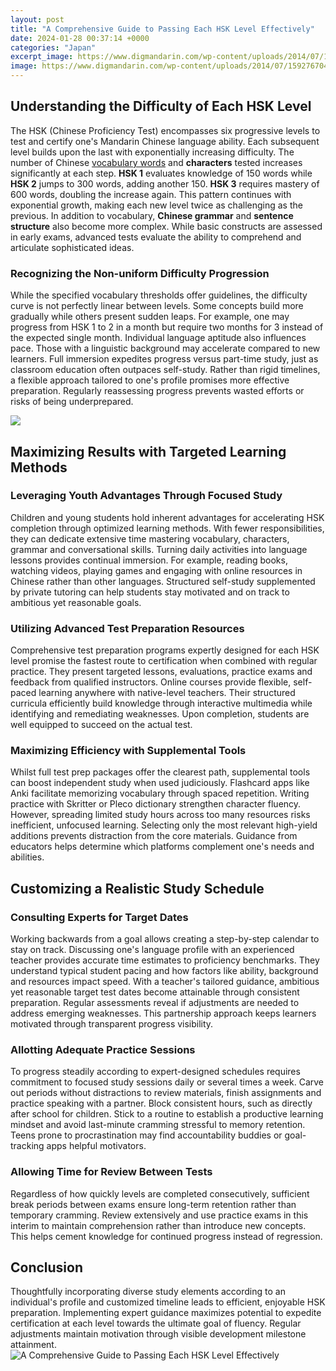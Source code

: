 ```yaml
---
layout: post
title: "A Comprehensive Guide to Passing Each HSK Level Effectively"
date: 2024-01-28 00:37:14 +0000
categories: "Japan"
excerpt_image: https://www.digmandarin.com/wp-content/uploads/2014/07/159276704.jpg
image: https://www.digmandarin.com/wp-content/uploads/2014/07/159276704.jpg
---
```


## Understanding the Difficulty of Each HSK Level
The HSK (Chinese Proficiency Test) encompasses six progressive levels to test and certify one's Mandarin Chinese language ability. Each subsequent level builds upon the last with exponentially increasing difficulty. 
The number of Chinese [vocabulary words](https://fistore.mysenprints.com/collection/albury) and **characters** tested increases significantly at each step. **HSK 1** evaluates knowledge of 150 words while **HSK 2** jumps to 300 words, adding another 150. **HSK 3** requires mastery of 600 words, doubling the increase again. This pattern continues with exponential growth, making each new level twice as challenging as the previous. 
In addition to vocabulary, **Chinese grammar** and **sentence structure** also become more complex. While basic constructs are assessed in early exams, advanced tests evaluate the ability to comprehend and articulate sophisticated ideas. 
### Recognizing the Non-uniform Difficulty Progression
While the specified vocabulary thresholds offer guidelines, the difficulty curve is not perfectly linear between levels. Some concepts build more gradually while others present sudden leaps. For example, one may progress from HSK 1 to 2 in a month but require two months for 3 instead of the expected single month. 
Individual language aptitude also influences pace. Those with a linguistic background may accelerate compared to new learners. Full immersion expedites progress versus part-time study, just as classroom education often outpaces self-study. 
Rather than rigid timelines, a flexible approach tailored to one's profile promises more effective preparation. Regularly reassessing progress prevents wasted efforts or risks of being underprepared.

![](http://www.digmandarin.com/wp-content/uploads/2014/07/hsk.jpg?x65897)
## Maximizing Results with Targeted Learning Methods  
### Leveraging Youth Advantages Through Focused Study
Children and young students hold inherent advantages for accelerating HSK completion through optimized learning methods. With fewer responsibilities, they can dedicate extensive time mastering vocabulary, characters, grammar and conversational skills.
Turning daily activities into language lessons provides continual immersion. For example, reading books, watching videos, playing games and engaging with online resources in Chinese rather than other languages. Structured self-study supplemented by private tutoring can help students stay motivated and on track to ambitious yet reasonable goals.
### Utilizing Advanced Test Preparation Resources
Comprehensive test preparation programs expertly designed for each HSK level promise the fastest route to certification when combined with regular practice. They present targeted lessons, evaluations, practice exams and feedback from qualified instructors. 
Online courses provide flexible, self-paced learning anywhere with native-level teachers. Their structured curricula efficiently build knowledge through interactive multimedia while identifying and remediating weaknesses. Upon completion, students are well equipped to succeed on the actual test.
### Maximizing Efficiency with Supplemental Tools
Whilst full test prep packages offer the clearest path, supplemental tools can boost independent study when used judiciously. Flashcard apps like Anki facilitate memorizing vocabulary through spaced repetition. Writing practice with Skritter or Pleco dictionary strengthen character fluency. 
However, spreading limited study hours across too many resources risks inefficient, unfocused learning. Selecting only the most relevant high-yield additions prevents distraction from the core materials. Guidance from educators helps determine which platforms complement one's needs and abilities.
## Customizing a Realistic Study Schedule  
### Consulting Experts for Target Dates
Working backwards from a goal allows creating a step-by-step calendar to stay on track. Discussing one's language profile with an experienced teacher provides accurate time estimates to proficiency benchmarks. They understand typical student pacing and how factors like ability, background and resources impact speed.
With a teacher's tailored guidance, ambitious yet reasonable target test dates become attainable through consistent preparation. Regular assessments reveal if adjustments are needed to address emerging weaknesses. This partnership approach keeps learners motivated through transparent progress visibility.
### Allotting Adequate Practice Sessions 
To progress steadily according to expert-designed schedules requires commitment to focused study sessions daily or several times a week. Carve out periods without distractions to review materials, finish assignments and practice speaking with a partner. 
Block consistent hours, such as directly after school for children. Stick to a routine to establish a productive learning mindset and avoid last-minute cramming stressful to memory retention. Teens prone to procrastination may find accountability buddies or goal-tracking apps helpful motivators.
### Allowing Time for Review Between Tests
Regardless of how quickly levels are completed consecutively, sufficient break periods between exams ensure long-term retention rather than temporary cramming. Review extensively and use practice exams in this interim to maintain comprehension rather than introduce new concepts. This helps cement knowledge for continued progress instead of regression.
## Conclusion
Thoughtfully incorporating diverse study elements according to an individual's profile and customized timeline leads to efficient, enjoyable HSK preparation. Implementing expert guidance maximizes potential to expedite certification at each level towards the ultimate goal of fluency. Regular adjustments maintain motivation through visible development milestone attainment.
![A Comprehensive Guide to Passing Each HSK Level Effectively](https://www.digmandarin.com/wp-content/uploads/2014/07/159276704.jpg)